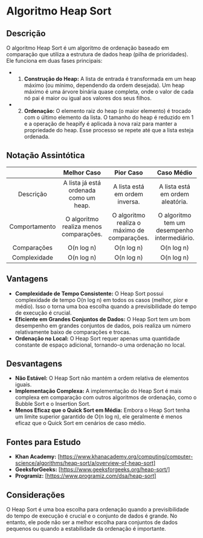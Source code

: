 # Algoritmo Heap Sort
## Descrição
O algoritmo Heap Sort é um algoritmo de ordenação baseado em comparação que utiliza a estrutura de dados heap (pilha de prioridades). Ele funciona em duas fases principais:
- 1. **Construção do Heap:** A lista de entrada é transformada em um heap máximo (ou mínimo, dependendo da ordem desejada). Um heap máximo é uma árvore binária quase completa, onde o valor de cada nó pai é maior ou igual aos valores dos seus filhos.
- 2. **Ordenação:** O elemento raiz do heap (o maior elemento) é trocado com o último elemento da lista. O tamanho do heap é reduzido em 1 e a operação de heapify é aplicada à nova raiz para manter a propriedade do heap. Esse processo se repete até que a lista esteja ordenada.

## Notação Assintótica
|            | Melhor Caso                                 | Pior Caso                                  | Caso Médio                                |
| :-------: | :------------------------------------------: | :------------------------------------------: | :------------------------------------------: |
| Descrição | A lista já está ordenada como um heap.     | A lista está em ordem inversa.             | A lista está em ordem aleatória.           |
| Comportamento | O algoritmo realiza menos comparações.     | O algoritmo realiza o máximo de comparações. | O algoritmo tem um desempenho intermediário. |
| Comparações| O(n log n)                                  | O(n log n)                                  | O(n log n)                                 |
| Complexidade | O(n log n)                                  | O(n log n)                                  | O(n log n)                                 |
## Vantagens
+ **Complexidade de Tempo Consistente:** O Heap Sort possui complexidade de tempo O(n log n) em todos os casos (melhor, pior e médio). Isso o torna uma boa escolha quando a previsibilidade do tempo de execução é crucial.
+ **Eficiente em Grandes Conjuntos de Dados:** O Heap Sort tem um bom desempenho em grandes conjuntos de dados, pois realiza um número relativamente baixo de comparações e trocas.
+ **Ordenação no Local:** O Heap Sort requer apenas uma quantidade constante de espaço adicional, tornando-o uma ordenação no local.

## Desvantagens
+ **Não Estável:** O Heap Sort não mantém a ordem relativa de elementos iguais.
+ **Implementação Complexa:** A implementação do Heap Sort é mais complexa em comparação com outros algoritmos de ordenação, como o Bubble Sort e o Insertion Sort.
+ **Menos Eficaz que o Quick Sort em Média:** Embora o Heap Sort tenha um limite superior garantido de O(n log n), ele geralmente é menos eficaz que o Quick Sort em cenários de caso médio.

## Fontes para Estudo
+ **Khan Academy:** [https://www.khanacademy.org/computing/computer-science/algorithms/heap-sort/a/overview-of-heap-sort]
+ **GeeksforGeeks:** [https://www.geeksforgeeks.org/heap-sort/]
+ **Programiz:** [https://www.programiz.com/dsa/heap-sort]

## Considerações
O Heap Sort é uma boa escolha para ordenação quando a previsibilidade do tempo de execução é crucial e o conjunto de dados é grande. No entanto, ele pode não ser a melhor escolha para conjuntos de dados pequenos ou quando a estabilidade da ordenação é importante.
